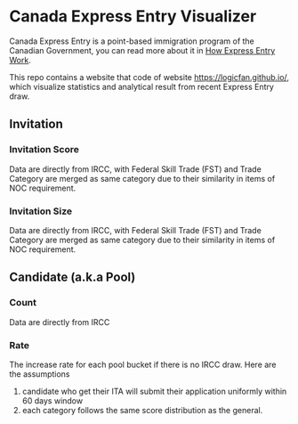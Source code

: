 # Canada Express Entry Visualizer

Canada Express Entry is a point-based immigration program of the Canadian Government, you can read more about it in [How Express Entry Work](https://www.canada.ca/en/immigration-refugees-citizenship/services/immigrate-canada/express-entry/works.html).

This repo contains a website that code of website https://logicfan.github.io/, which visualize statistics and analytical result from recent Express Entry draw.

## Invitation

### Invitation Score
Data are directly from IRCC, with Federal Skill Trade (FST) and Trade Category are merged as same category due to their similarity in items of NOC requirement.

### Invitation Size
Data are directly from IRCC, with Federal Skill Trade (FST) and Trade Category are merged as same category due to their similarity in items of NOC requirement.

## Candidate (a.k.a Pool)

### Count
Data are directly from IRCC

### Rate
The increase rate for each pool bucket if there is no IRCC draw. Here are the assumptions
1. candidate who get their ITA will submit their application uniformly within 60 days window
2. each category follows the same score distribution as the general.

